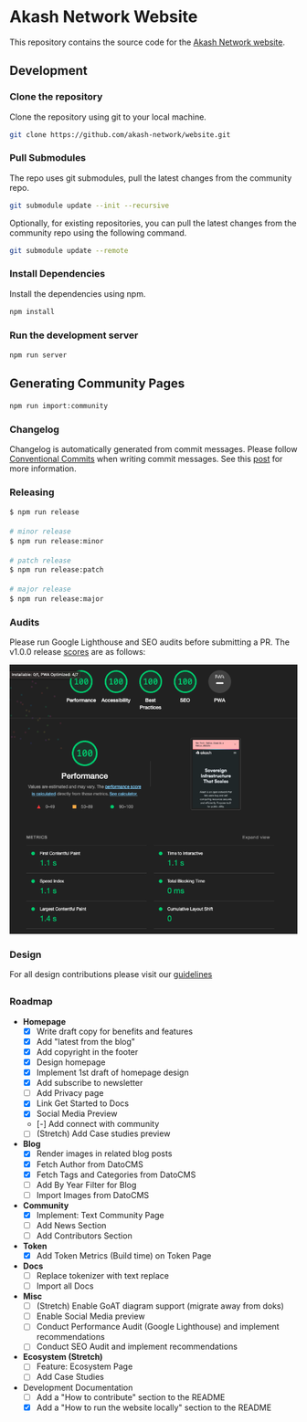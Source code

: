 # Akash Network Website

This repository contains the source code for the [Akash Network website](akash.network).

## Development

### Clone the repository

Clone the repository using git to your local machine.

```sh
git clone https://github.com/akash-network/website.git
```

### Pull Submodules

The repo uses git submodules, pull the latest changes from the community repo.

```sh
git submodule update --init --recursive
```

Optionally, for existing repositories, you can pull the latest changes from the community repo using the following command.

```sh
git submodule update --remote
```

### Install Dependencies

Install the dependencies using npm.

```sh
npm install

```
### Run the development server

```sh
npm run server
```

## Generating Community Pages

```sh
npm run import:community
```

### Changelog

Changelog is automatically generated from commit messages. Please follow [Conventional Commits](https://www.conventionalcommits.org/en/v1.0.0/) when writing commit messages. See this [post](https://mokkapps.de/blog/how-to-automatically-generate-a-helpful-changelog-from-your-git-commit-messages/) for more information.

### Releasing

```sh
$ npm run release

# minor release
$ npm run release:minor

# patch release
$ npm run release:patch

# major release
$ npm run release:major
```

### Audits

Please run Google Lighthouse and SEO audits before submitting a PR. The v1.0.0 release [scores](https://googlechrome.github.io/lighthouse/viewer/?gist=d40d3178592c72ddc6b8acb794b3e434) are as follows:

![Lighthouse Audit](doc/lh-report-2023-01-14.png)

### Design

For all design contributions please visit our [guidelines](https://github.com/aktdenis/website/blob/main/design-contribution-guidelines)


##

### Roadmap

- **Homepage**
  - [x] Write draft copy for benefits and features
  - [x] Add "latest from the blog"
  - [x] Add copyright in the footer
  - [x] Design homepage
  - [x] Implement 1st draft of homepage design
  - [x] Add subscribe to newsletter
  - [ ] Add Privacy page
  - [x] Link Get Started to Docs
  - [x] Social Media Preview
  - [-] Add connect with community
  - [ ] (Stretch) Add Case studies preview
- **Blog**
  - [x] Render images in related blog posts
  - [x] Fetch Author from DatoCMS
  - [x] Fetch Tags and Categories from DatoCMS
  - [ ] Add By Year Filter for Blog
  - [ ] Import Images from DatoCMS
- **Community**
  - [x] Implement: Text Community Page
  - [ ] Add News Section
  - [ ] Add Contributors Section
- **Token**
  - [x] Add Token Metrics (Build time) on Token Page
- **Docs**
  - [ ] Replace tokenizer with text replace
  - [ ] Import all Docs
- **Misc**
  - [ ] (Stretch) Enable GoAT diagram support (migrate away from doks)
  - [ ] Enable Social Media preview
  - [ ] Conduct Performance Audit (Google Lighthouse) and implement recommendations
  - [ ] Conduct SEO Audit and implement recommendations
- **Ecosystem (Stretch)** 
  - [ ] Feature: Ecosystem Page
  - [ ] Add Case Studies
- Development Documentation
  - [ ] Add a "How to contribute" section to the README
  - [x] Add a "How to run the website locally" section to the README
